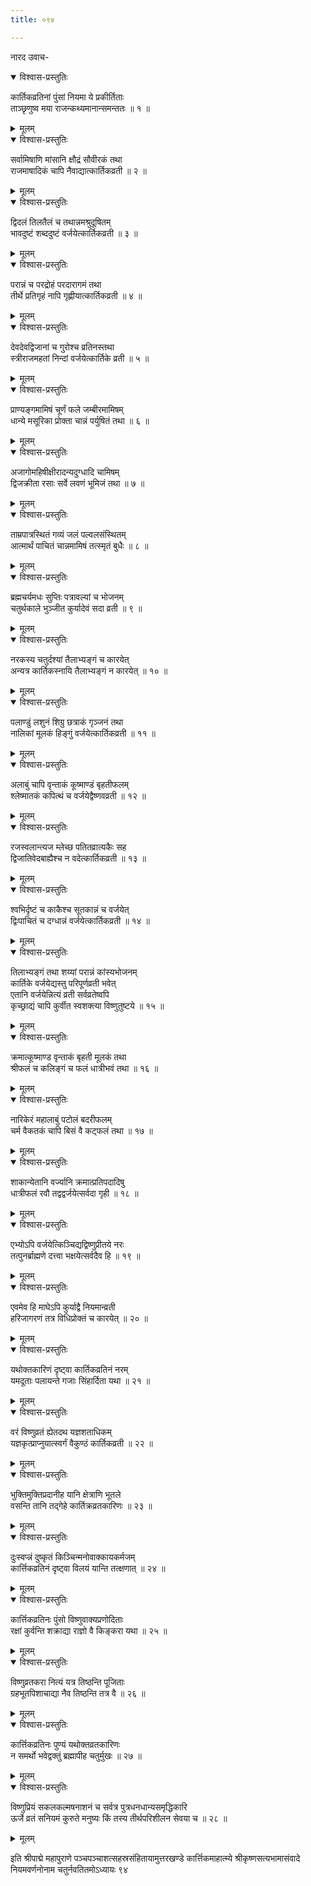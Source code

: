 ```yaml
---
title: ०९४

---
```

नारद उवाच-  

<details open><summary>विश्वास-प्रस्तुतिः</summary>

कार्तिकव्रतिनां पुंसां नियमा ये प्रकीर्तिताः  
ताञ्छृणुष्व मया राजन्कथ्यमानान्समन्ततः ॥ १ ॥
</details>

<details><summary>मूलम्</summary>

कार्तिकव्रतिनां पुंसां नियमा ये प्रकीर्तिताः  
ताञ्छृणुष्व मया राजन्कथ्यमानान्समन्ततः ॥ १ ॥
</details>



<details open><summary>विश्वास-प्रस्तुतिः</summary>

सर्वामिषाणि मांसानि क्षौद्रं सौवीरकं तथा  
राजमाषादिकं चापि नैवाद्यात्कार्तिकव्रती ॥ २ ॥
</details>

<details><summary>मूलम्</summary>

सर्वामिषाणि मांसानि क्षौद्रं सौवीरकं तथा  
राजमाषादिकं चापि नैवाद्यात्कार्तिकव्रती ॥ २ ॥
</details>



<details open><summary>विश्वास-प्रस्तुतिः</summary>

द्विदलं तिलतैलं च तथान्नमश्रुदूषितम्  
भावदुष्टं शब्ददुष्टं वर्जयेत्कार्तिकव्रती ॥ ३ ॥
</details>

<details><summary>मूलम्</summary>

द्विदलं तिलतैलं च तथान्नमश्रुदूषितम्  
भावदुष्टं शब्ददुष्टं वर्जयेत्कार्तिकव्रती ॥ ३ ॥
</details>



<details open><summary>विश्वास-प्रस्तुतिः</summary>

परान्नं च परद्रोहं परदारागमं तथा  
तीर्थे प्रतिगृहं नापि गृह्णीयात्कार्तिकव्रती ॥ ४ ॥
</details>

<details><summary>मूलम्</summary>

परान्नं च परद्रोहं परदारागमं तथा  
तीर्थे प्रतिगृहं नापि गृह्णीयात्कार्तिकव्रती ॥ ४ ॥
</details>



<details open><summary>विश्वास-प्रस्तुतिः</summary>

देवदेवद्विजानां च गुरोश्च व्रतिनस्तथा  
स्त्रीराजमहतां निन्दां वर्जयेत्कार्तिके व्रती ॥ ५ ॥
</details>

<details><summary>मूलम्</summary>

देवदेवद्विजानां च गुरोश्च व्रतिनस्तथा  
स्त्रीराजमहतां निन्दां वर्जयेत्कार्तिके व्रती ॥ ५ ॥
</details>



<details open><summary>विश्वास-प्रस्तुतिः</summary>

प्राण्यङ्गमामिषं चूर्णं फले जम्बीरमामिषम्  
धान्ये मसूरिका प्रोक्ता चान्नं पर्युषितं तथा ॥ ६ ॥
</details>

<details><summary>मूलम्</summary>

प्राण्यङ्गमामिषं चूर्णं फले जम्बीरमामिषम्  
धान्ये मसूरिका प्रोक्ता चान्नं पर्युषितं तथा ॥ ६ ॥
</details>



<details open><summary>विश्वास-प्रस्तुतिः</summary>

अजागोमहिषीक्षीरादन्यदुग्धादि चामिषम्  
द्विजक्रीता रसाः सर्वे लवणं भूमिजं तथा ॥ ७ ॥
</details>

<details><summary>मूलम्</summary>

अजागोमहिषीक्षीरादन्यदुग्धादि चामिषम्  
द्विजक्रीता रसाः सर्वे लवणं भूमिजं तथा ॥ ७ ॥
</details>



<details open><summary>विश्वास-प्रस्तुतिः</summary>

ताम्रपात्रस्थितं गव्यं जलं पल्वलसंस्थितम्  
आत्मार्थं पाचितं चान्नमामिषं तत्स्मृतं बुधैः ॥ ८ ॥
</details>

<details><summary>मूलम्</summary>

ताम्रपात्रस्थितं गव्यं जलं पल्वलसंस्थितम्  
आत्मार्थं पाचितं चान्नमामिषं तत्स्मृतं बुधैः ॥ ८ ॥
</details>



<details open><summary>विश्वास-प्रस्तुतिः</summary>

ब्रह्मचर्यमधः सुप्तिः पत्रावल्यां च भोजनम्  
चतुर्थकाले भुञ्जीत कुर्यादेवं सदा व्रती ॥ ९ ॥
</details>

<details><summary>मूलम्</summary>

ब्रह्मचर्यमधः सुप्तिः पत्रावल्यां च भोजनम्  
चतुर्थकाले भुञ्जीत कुर्यादेवं सदा व्रती ॥ ९ ॥
</details>



<details open><summary>विश्वास-प्रस्तुतिः</summary>

नरकस्य चतुर्दश्यां तैलाभ्यङ्गं च कारयेत्  
अन्यत्र कार्तिकस्नायि तैलाभ्यङ्गं न कारयेत् ॥ १० ॥
</details>

<details><summary>मूलम्</summary>

नरकस्य चतुर्दश्यां तैलाभ्यङ्गं च कारयेत्  
अन्यत्र कार्तिकस्नायि तैलाभ्यङ्गं न कारयेत् ॥ १० ॥
</details>



<details open><summary>विश्वास-प्रस्तुतिः</summary>

पलाण्डुं लशुनं शिग्रु छत्राकं गृञ्जनं तथा  
नालिकां मूलकं हिङ्गुं वर्जयेत्कार्तिकव्रती ॥ ११ ॥
</details>

<details><summary>मूलम्</summary>

पलाण्डुं लशुनं शिग्रु छत्राकं गृञ्जनं तथा  
नालिकां मूलकं हिङ्गुं वर्जयेत्कार्तिकव्रती ॥ ११ ॥
</details>



<details open><summary>विश्वास-प्रस्तुतिः</summary>

अलाबुं चापि वृन्ताकं कूष्माण्डं बृहतीफलम्  
श्लेष्मातकं कपित्थं च वर्जयेद्वैष्णवव्रती ॥ १२ ॥
</details>

<details><summary>मूलम्</summary>

अलाबुं चापि वृन्ताकं कूष्माण्डं बृहतीफलम्  
श्लेष्मातकं कपित्थं च वर्जयेद्वैष्णवव्रती ॥ १२ ॥
</details>



<details open><summary>विश्वास-प्रस्तुतिः</summary>

रजस्वलान्त्यज म्लेच्छ पतितव्रात्यकैः सह  
द्विजातिवेदबाह्यैश्च न वदेत्कार्तिकव्रती ॥ १३ ॥
</details>

<details><summary>मूलम्</summary>

रजस्वलान्त्यज म्लेच्छ पतितव्रात्यकैः सह  
द्विजातिवेदबाह्यैश्च न वदेत्कार्तिकव्रती ॥ १३ ॥
</details>



<details open><summary>विश्वास-प्रस्तुतिः</summary>

श्वभिर्दृष्टं च काकैश्च सूतकान्नं च वर्जयेत्  
द्विःपाचितं च दग्धान्नं वर्जयेत्कार्तिकव्रती ॥ १४ ॥
</details>

<details><summary>मूलम्</summary>

श्वभिर्दृष्टं च काकैश्च सूतकान्नं च वर्जयेत्  
द्विःपाचितं च दग्धान्नं वर्जयेत्कार्तिकव्रती ॥ १४ ॥
</details>



<details open><summary>विश्वास-प्रस्तुतिः</summary>

तिलाभ्यङ्गं तथा शय्यां परान्नं कांस्यभोजनम्  
कार्तिके वर्जयेद्यस्तु परिपूर्णव्रती भवेत्  
एतानि वर्जयेन्नित्यं व्रती सर्वव्रतेष्वपि  
कृच्छ्राद्यं चापि कुर्वीत स्वशक्त्या विष्णुतुष्टये ॥ १५ ॥
</details>

<details><summary>मूलम्</summary>

तिलाभ्यङ्गं तथा शय्यां परान्नं कांस्यभोजनम्  
कार्तिके वर्जयेद्यस्तु परिपूर्णव्रती भवेत्  
एतानि वर्जयेन्नित्यं व्रती सर्वव्रतेष्वपि  
कृच्छ्राद्यं चापि कुर्वीत स्वशक्त्या विष्णुतुष्टये ॥ १५ ॥
</details>



<details open><summary>विश्वास-प्रस्तुतिः</summary>

क्रमात्कूष्माण्ड वृन्ताकं बृहती मूलकं तथा  
श्रीफलं च कलिङ्गं च फलं धात्रीभवं तथा ॥ १६ ॥
</details>

<details><summary>मूलम्</summary>

क्रमात्कूष्माण्ड वृन्ताकं बृहती मूलकं तथा  
श्रीफलं च कलिङ्गं च फलं धात्रीभवं तथा ॥ १६ ॥
</details>



<details open><summary>विश्वास-प्रस्तुतिः</summary>

नारिकेरं महालाबुं पटोलं बदरीफलम्  
चर्म वैकतकं चापि बिसं वै कट्फलं तथा ॥ १७ ॥
</details>

<details><summary>मूलम्</summary>

नारिकेरं महालाबुं पटोलं बदरीफलम्  
चर्म वैकतकं चापि बिसं वै कट्फलं तथा ॥ १७ ॥
</details>



<details open><summary>विश्वास-प्रस्तुतिः</summary>

शाकान्येतानि वर्ज्यानि क्रमात्प्रतिपदादिषु  
धात्रीफलं रवौ तद्वद्वर्जयेत्सर्वदा गृही ॥ १८ ॥
</details>

<details><summary>मूलम्</summary>

शाकान्येतानि वर्ज्यानि क्रमात्प्रतिपदादिषु  
धात्रीफलं रवौ तद्वद्वर्जयेत्सर्वदा गृही ॥ १८ ॥
</details>



<details open><summary>विश्वास-प्रस्तुतिः</summary>

एभ्योऽपि वर्जयेत्किञ्चिद्यद्विष्णुप्रीतये नरः  
तत्पुनर्ब्राह्मणे दत्त्वा भक्षयेत्सर्वदैव हि ॥ १९ ॥
</details>

<details><summary>मूलम्</summary>

एभ्योऽपि वर्जयेत्किञ्चिद्यद्विष्णुप्रीतये नरः  
तत्पुनर्ब्राह्मणे दत्त्वा भक्षयेत्सर्वदैव हि ॥ १९ ॥
</details>



<details open><summary>विश्वास-प्रस्तुतिः</summary>

एवमेव हि माघेऽपि कुर्याद्वै नियमान्व्रती  
हरिजागरणं तत्र विधिप्रोक्तं च कारयेत् ॥ २० ॥
</details>

<details><summary>मूलम्</summary>

एवमेव हि माघेऽपि कुर्याद्वै नियमान्व्रती  
हरिजागरणं तत्र विधिप्रोक्तं च कारयेत् ॥ २० ॥
</details>



<details open><summary>विश्वास-प्रस्तुतिः</summary>

यथोक्तकारिणं दृष्ट्वा कार्तिकव्रतिनं नरम्  
यमदूताः पलायन्ते गजाः सिंहार्दिता यथा ॥ २१ ॥
</details>

<details><summary>मूलम्</summary>

यथोक्तकारिणं दृष्ट्वा कार्तिकव्रतिनं नरम्  
यमदूताः पलायन्ते गजाः सिंहार्दिता यथा ॥ २१ ॥
</details>



<details open><summary>विश्वास-प्रस्तुतिः</summary>

वरं विष्णुव्रतं ह्येतदथ यज्ञशताधिकम्  
यज्ञकृत्प्राप्नुयात्स्वर्गं वैकुण्ठं कार्तिकव्रती ॥ २२ ॥
</details>

<details><summary>मूलम्</summary>

वरं विष्णुव्रतं ह्येतदथ यज्ञशताधिकम्  
यज्ञकृत्प्राप्नुयात्स्वर्गं वैकुण्ठं कार्तिकव्रती ॥ २२ ॥
</details>



<details open><summary>विश्वास-प्रस्तुतिः</summary>

भुक्तिमुक्तिप्रदानीह यानि क्षेत्राणि भूतले  
वसन्ति तानि तद्गेहे कार्तिक्रव्रतकारिणः ॥ २३ ॥
</details>

<details><summary>मूलम्</summary>

भुक्तिमुक्तिप्रदानीह यानि क्षेत्राणि भूतले  
वसन्ति तानि तद्गेहे कार्तिक्रव्रतकारिणः ॥ २३ ॥
</details>



<details open><summary>विश्वास-प्रस्तुतिः</summary>

दुःस्वप्न्नं दुष्कृतं किञ्चिन्मनोवाक्कायकर्मजम्  
कार्त्तिकव्रतिनं दृष्ट्वा विलयं यान्ति तत्क्षणात् ॥ २४ ॥
</details>

<details><summary>मूलम्</summary>

दुःस्वप्न्नं दुष्कृतं किञ्चिन्मनोवाक्कायकर्मजम्  
कार्त्तिकव्रतिनं दृष्ट्वा विलयं यान्ति तत्क्षणात् ॥ २४ ॥
</details>



<details open><summary>विश्वास-प्रस्तुतिः</summary>

कार्त्तिकव्रतिनः पुंसो विष्णुवाक्यप्रणोदिताः  
रक्षां कुर्वन्ति शक्राद्या राज्ञो वै किङ्करा यथा ॥ २५ ॥
</details>

<details><summary>मूलम्</summary>

कार्त्तिकव्रतिनः पुंसो विष्णुवाक्यप्रणोदिताः  
रक्षां कुर्वन्ति शक्राद्या राज्ञो वै किङ्करा यथा ॥ २५ ॥
</details>



<details open><summary>विश्वास-प्रस्तुतिः</summary>

विष्णुव्रतकरा नित्यं यत्र तिष्ठन्ति पूजिताः  
ग्रहभूतपिशाचाद्या नैव तिष्ठन्ति तत्र वै ॥ २६ ॥
</details>

<details><summary>मूलम्</summary>

विष्णुव्रतकरा नित्यं यत्र तिष्ठन्ति पूजिताः  
ग्रहभूतपिशाचाद्या नैव तिष्ठन्ति तत्र वै ॥ २६ ॥
</details>



<details open><summary>विश्वास-प्रस्तुतिः</summary>

कार्त्तिकव्रतिनः पुण्यं यथोक्तव्रतकारिणः  
न समर्थो भवेद्वक्तुं ब्रह्मापीह चतुर्मुखः ॥ २७ ॥
</details>

<details><summary>मूलम्</summary>

कार्त्तिकव्रतिनः पुण्यं यथोक्तव्रतकारिणः  
न समर्थो भवेद्वक्तुं ब्रह्मापीह चतुर्मुखः ॥ २७ ॥
</details>



<details open><summary>विश्वास-प्रस्तुतिः</summary>

विष्णुप्रियं सकलकल्मषनाशनं च सर्वत्र पुत्रधनधान्यसमृद्धिकारि  
ऊर्जे व्रतं सनियमं कुरुते मनुष्यः किं तस्य तीर्थपरिशीलन सेवया च ॥ २८ ॥
</details>

<details><summary>मूलम्</summary>

विष्णुप्रियं सकलकल्मषनाशनं च सर्वत्र पुत्रधनधान्यसमृद्धिकारि  
ऊर्जे व्रतं सनियमं कुरुते मनुष्यः किं तस्य तीर्थपरिशीलन सेवया च ॥ २८ ॥
</details>


इति श्रीपाद्मे महापुराणे पञ्चपञ्चाशत्सहस्रसंहितायामुत्तरखण्डे कार्त्तिकमाहात्म्ये श्रीकृष्णसत्यभामासंवादे नियमवर्णनोनाम चतुर्नवतितमोऽध्यायः ९४